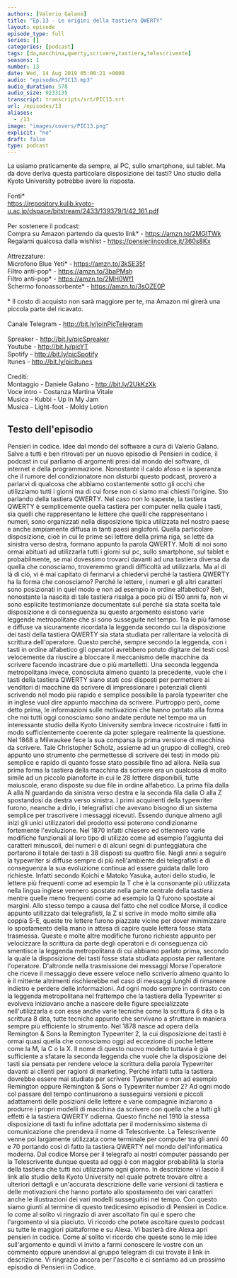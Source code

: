```yaml
---
authors: [Valerio Galano]
title: "Ep.13 - Le origini della tastiera QWERTY"
layout: episode
episode_type: full
series: []
categories: [podcast]
tags: [da,macchina,qwerty,scrivere,tastiera,telescrivente]
seasons: 1
number: 13
date: Wed, 14 Aug 2019 05:00:21 +0000
audio: "episodes/PIC13.mp3"
audio_duration: 578
audio_size: 9233135
transcript: transcripts/srt/PIC13.srt
url: /episodes/13
aliases: 
  - /13
image: "images/covers/PIC13.png"
explicit: "no"
draft: false
type: podcast
---
```

La usiamo praticamente da sempre, al PC, sullo smartphone, sul tablet. Ma da dove deriva questa particolare disposizione dei tasti? Uno studio della Kyoto University potrebbe avere la risposta.<br /><br />Fonti*<br /><a href="https://repository.kulib.kyoto-u.ac.jp/dspace/bitstream/2433/139379/1/42_161.pdf" rel="noopener">https://repository.kulib.kyoto-u.ac.jp/dspace/bitstream/2433/139379/1/42_161.pdf</a> <br /><br />Per sostenere il podcast:<br />Compra su Amazon partendo da questo link* - <a href="https://amzn.to/2MGITWk" rel="noopener">https://amzn.to/2MGITWk</a>  <br />Regalami qualcosa dalla wishlist - <a href="https://pensieriincodice.it/360s8Kx" rel="noopener">https://pensieriincodice.it/360s8Kx</a><br /><br />Attrezzature:<br />Microfono Blue Yeti* - <a href="https://amzn.to/3kSE35f" rel="noopener">https://amzn.to/3kSE35f</a>  <br />Filtro anti-pop* - <a href="https://amzn.to/3baPMsh" rel="noopener">https://amzn.to/3baPMsh</a>  <br />Filtro anti-pop* - <a href="https://amzn.to/2MH0Wf1" rel="noopener">https://amzn.to/2MH0Wf1</a>  <br />Schermo fonoassorbente* - <a href="https://amzn.to/3sOZE0P" rel="noopener">https://amzn.to/3sOZE0P</a>  <br /><br />* Il costo di acquisto non sarà maggiore per te, ma Amazon mi girerà una piccola parte del ricavato. <br /><br />Canale Telegram - <a href="http://bit.ly/joinPicTelegram" rel="noopener">http://bit.ly/joinPicTelegram</a> <br /><br />Spreaker - <a href="http://bit.ly/picSpreaker" rel="noopener">http://bit.ly/picSpreaker</a> <br />Youtube - <a href="http://bit.ly/picYT" rel="noopener">http://bit.ly/picYT</a> <br />Spotify - <a href="http://bit.ly/picSpotify" rel="noopener">http://bit.ly/picSpotify</a> <br />Itunes - <a href="http://bit.ly/picItunes" rel="noopener">http://bit.ly/picItunes</a> <br /><br />Crediti:<br />Montaggio - Daniele Galano - <a href="http://bit.ly/2UkKzXk" rel="noopener">http://bit.ly/2UkKzXk</a> <br />Voce intro - Costanza Martina Vitale<br />Musica - Kubbi - Up In My Jam<br />Musica - Light-foot  - Moldy Lotion

<!-- more -->

## Testo dell'episodio

Pensieri in codice. Idee dal mondo del software a cura di Valerio Galano.
Salve a tutti e ben ritrovati per un nuovo episodio di Pensieri in codice,
il podcast in cui parliamo di argomenti presi dal mondo del software, di internet e della
programmazione. Nonostante il caldo afoso e la speranza che il rumore del condizionatore non
disturbi questo podcast, proverò a parlarvi di qualcosa che abbiamo costantemente sotto gli occhi
che utilizziamo tutti i giorni ma di cui forse non ci siamo mai chiesti l'origine. Sto parlando
della tastiera QWERTY. Nel caso non lo sapeste, la tastiera QWERTY è semplicemente quella tastiera
per computer nella quale i tasti, sia quelli che rappresentano le lettere che quelli che
rappresentano i numeri, sono organizzati nella disposizione tipica utilizzata nel nostro paese
e anche ampiamente diffusa in tanti paesi anglofoni. Quella particolare disposizione,
cioè in cui le prime sei lettere della prima riga, se lette da sinistra verso destra, formano
appunto la parola QWERTY. Molti di noi sono ormai abituati ad utilizzarla tutti i giorni sul pc,
sullo smartphone, sul tablet e probabilmente, se mai dovessimo trovarci davanti ad una tastiera
diversa da quella che conosciamo, troveremmo grandi difficoltà ad utilizzarla. Ma al di là di ciò,
vi è mai capitato di fermarvi a chiedervi perché la tastiera QWERTY ha la forma che conosciamo?
Perché le lettere, i numeri e gli altri caratteri sono posizionati in quel modo e non ad esempio in
ordine alfabetico? Beh, nonostante la nascita di tale tastiera risalga a poco più di 150 anni fa,
non vi sono esplicite testimonianze documentate sul perché sia stata scelta tale disposizione
e di conseguenza su questo argomento esistono varie leggende metropolitane che si sono susseguite
nel tempo. Tra le più famose e diffuse va sicuramente ricordata la leggenda secondo cui
la disposizione dei tasti della tastiera QWERTY sia stata studiata per rallentare la velocità
di scrittura dell'operatore. Questo perché, sempre secondo la leggenda, con i tasti in ordine
alfabetico gli operatori avrebbero potuto digitare dei testi così velocemente da riuscire a bloccare
il meccanismo delle macchine da scrivere facendo incastrare due o più martelletti. Una seconda
leggenda metropolitana invece, conosciuta almeno quanto la precedente, vuole che i tasti della
tastiera QWERTY siano stati così disposti per permettere ai venditori di macchine da scrivere
di impressionare i potenziali clienti scrivendo nel modo più rapido e semplice possibile la parola
typewriter che in inglese vuol dire appunto macchina da scrivere. Purtroppo però, come
detto prima, le informazioni sulle motivazioni che hanno portato alla forma che noi tutti oggi
conosciamo sono andate perdute nel tempo ma un interessante studio della Kyoto University
sembra invece ricostruire i fatti in modo sufficientemente coerente da poter spiegare
realmente la questione. Nel 1868 a Milwaukee fece la sua comparsa la prima versione di macchina da
scrivere. Tale Christopher Scholz, assieme ad un gruppo di colleghi, creò appunto uno strumento
che permettesse di scrivere dei testi in modo più semplice e rapido di quanto fosse stato possibile
fino ad allora. Nella sua prima forma la tastiera della macchina da scrivere era un qualcosa di
molto simile ad un piccolo pianoforte in cui le 28 lettere disponibili, tutte maiuscole,
erano disposte su due file in ordine alfabetico. La prima fila dalla A alla N guardando da sinistra
verso destra e la seconda fila dalla O alla Z spostandosi da destra verso sinistra. I primi
acquirenti della typewriter furono, neanche a dirlo, i telegrafisti che avevano bisogno di un
sistema semplice per trascrivere i messaggi ricevuti. Essendo dunque almeno agli inizi gli
unici utilizzatori del prodotto essi poterono condizionarne fortemente l'evoluzione. Nel 1870
infatti chiesero ed ottennero varie modifiche funzionali al loro tipo di utilizzo come ad
esempio l'aggiunta dei caratteri minuscoli, dei numeri e di alcuni segni di punteggiatura che
portarono il totale dei tasti a 38 disposti su quattro file. Negli anni a seguire la typewriter
si diffuse sempre di più nell'ambiente dei telegrafisti e di conseguenza la sua evoluzione
continua ad essere guidata dalle loro richieste. Infatti secondo Koichi e Matoko Yasuka, autori
dello studio, le lettere più frequenti come ad esempio la T che è la consonante più utilizzata
nella lingua inglese vennero spostate nella parte centrale della tastiera mentre quelle
meno frequenti come ad esempio la Q furono spostate ai margini. Allo stesso tempo a causa
del fatto che nel codice Morse, il codice appunto utilizzato dai telegrafisti, la Z si scrive in modo
molto simile alla coppia S-E, queste tre lettere furono piazzate vicine per dover minimizzare lo
spostamento della mano in attesa di capire quale lettera fosse stata trasmessa. Queste e molte
altre modifiche furono richieste appunto per velocizzare la scrittura da parte degli operatori
e di conseguenza ciò smentisce la leggenda metropolitana di cui abbiamo parlato prima,
secondo la quale la disposizione dei tasti fosse stata studiata apposta per rallentare
l'operatore. D'altronde nella trasmissione dei messaggi Morse l'operatore che riceve il messaggio
deve essere veloce nello scriverlo almeno quanto lo è il mittente altrimenti rischierebbe nel caso
di messaggi lunghi di rimanere indietro e perdere delle informazioni. Ad ogni modo sempre in contrasto
con la leggenda metropolitana nel frattempo che la tastiera della Typewriter si evolveva iniziavano
anche a nascere delle figure specializzate nell'utilizzarla e con esse anche varie
tecniche come la scrittura 6 dita o la scrittura 8 dita, tutte tecniche appunto che servivano a
sfruttare in maniera sempre più efficiente lo strumento. Nel 1878 nasce ad opera della
Remington & Sons la Remington Typewriter 2, la cui disposizione dei tasti è ormai quasi quella
che conosciamo oggi ad eccezione di poche lettere come la M, la C o la X. Il nome di
questo nuovo modello tuttavia è già sufficiente a sfatare la seconda leggenda che vuole che la
disposizione dei tasti sia pensata per rendere veloce la scrittura della parola Typewriter
davanti ai clienti per ragioni di marketing. Perché infatti tutta la tastiera dovrebbe essere
mai studiata per scrivere Typewriter e non ad esempio Remington oppure Remington & Sons o
Typewriter number 2? Ad ogni modo col passare del tempo continuarono a susseguirsi versioni e piccoli
adattamenti delle posizioni delle lettere e varie compagnie iniziarono a produrre i propri modelli
di macchina da scrivere con quella che a tutti gli effetti è la tastiera QWERTY odierna. Questo finché
nel 1910 la stessa disposizione di tasti fu infine adottata per il modernissimo sistema di
comunicazione che prendeva il nome di Telescrivente. La Telescrivente venne poi largamente utilizzata
come terminale per computer tra gli anni 40 e 70 portando così di fatto la tastiera QWERTY
nel mondo dell'informatica moderna. Dal codice Morse per il telegrafo ai nostri computer passando
per la Telescrivente dunque questa ad oggi è con maggior probabilità la storia della tastiera che
tutti noi utilizziamo ogni giorno. In descrizione vi lascio il link allo studio della Kyoto University
nel quale potrete trovare oltre a ulteriori dettagli e un'accurata descrizione delle varie
versioni di tastiera e delle motivazioni che hanno portato allo spostamento dei vari caratteri
anche le illustrazioni dei vari modelli susseguitisi nel tempo. Con questo siamo giunti al
termine di questo tredicesimo episodio di Pensieri in Codice. Io come al solito vi ringrazio di aver
ascoltato fin qui e spero che l'argomento vi sia piaciuto. Vi ricordo che potete ascoltare
questo podcast su tutte le maggiori piattaforme e su Alexa. Vi basterà dire Alexa apri pensieri
in codice. Come al solito vi ricordo che queste sono le mie idee sull'argomento e quindi vi
invito a farmi conoscere le vostre con un commento oppure unendovi al gruppo telegram di cui trovate
il link in descrizione. Vi ringrazio ancora per l'ascolto e ci sentiamo ad un prossimo episodio
di Pensieri in Codice.

